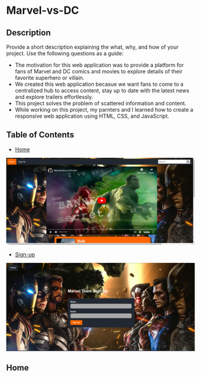 # Marvel-vs-DC

## Description

Provide a short description explaining the what, why, and how of your project. Use the following questions as a guide:

- The motivation for this web application was to provide a platform for fans of Marvel and DC comics and movies to explore details of their favorite superhero or villain.
- We created this web application becasue we want fans to come to a centralized hub to access content, stay up to date with the latest news and explore trailers effortlessly.
- This project solves the problem of scattered information and content.
- While working on this project, my parnters and I learned how to create a responsive web application using HTML, CSS, and JavaScript.

## Table of Contents

- [Home](#Home)
<img src="Images/Screenshot1.png">

- [Sign-up](#Sign-up)
<img src="Images/Screenshot2.png">


## Home

